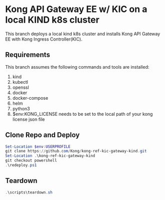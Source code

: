 # Kong API Gateway EE w/ KIC on a local KIND k8s cluster
This branch deploys a local kind k8s cluster and installs Kong API Gateway EE with Kong Ingress Controller(KIC).

## Requirements
This branch assumes the following commands and tools are installed:
1. kind
2. kubectl
3. openssl
4. docker
5. docker-compose
6. helm
7. python3
8. $env:KONG_LICENSE needs to be set to the local path of your kong license json file

## Clone Repo and Deploy
```powershell
Set-Location $env:USERPROFILE
git clone https://github.com/Kong/kong-ref-kic-gateway-kind.git
Set-Location .\kong-ref-kic-gateway-kind
git checkout powershell
.\redeploy.ps1
```

## Teardown
```powershell
.\scripts\teardown.sh
```
